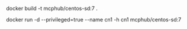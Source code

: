 docker build -t mcphub/centos-sd:7 .

docker run -d --privileged=true --name cn1 -h cn1 mcphub/centos-sd:7
